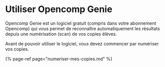 # Utiliser Opencomp Genie

Opencomp Genie est un logiciel gratuit \(compris dans votre abonnement Opencomp\) qui vous permet de reconnaître automatiquement les résultats depuis une numérisation \(scan\) de vos copies élèves.

Avant de pouvoir utiliser le logiciel, vous devez commencer par numériser vos copies.

{% page-ref page="numeriser-mes-copies.md" %}



